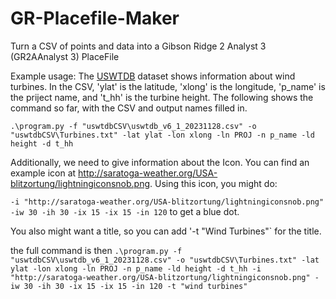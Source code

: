 # GR-Placefile-Maker
Turn a CSV of points and data into a Gibson Ridge 2 Analyst 3 (GR2AAnalyst 3) PlaceFile 


Example usage: 
The [USWTDB](https://eerscmap.usgs.gov/uswtdb/) dataset shows information about wind turbines. In the CSV, 'ylat' is the latitude, 'xlong' is the longitude, 'p_name' is the priject name, and 't_hh' is the turbine height. 
The following shows the command so far, with the CSV and output names filled in.

`.\program.py -f "uswtdbCSV\uswtdb_v6_1_20231128.csv" -o "uswtdbCSV\Turbines.txt" -lat ylat -lon xlong -ln PROJ -n p_name -ld height -d t_hh `

Additionally, we need to give information about the Icon. You can find an example icon at http://saratoga-weather.org/USA-blitzortung/lightningiconsnob.png. Using this icon, you might do:

`-i "http://saratoga-weather.org/USA-blitzortung/lightningiconsnob.png" -iw 30 -ih 30 -ix 15 -ix 15 -in 120`
to get a blue dot. 

You also might want a title, so you can add '-t "Wind Turbines"` for the title. 

the full command is then 
`.\program.py -f "uswtdbCSV\uswtdb_v6_1_20231128.csv" -o "uswtdbCSV\Turbines.txt" -lat ylat -lon xlong -ln PROJ -n p_name -ld height -d t_hh -i "http://saratoga-weather.org/USA-blitzortung/lightningiconsnob.png" -iw 30 -ih 30 -ix 15 -ix 15 -in 120 -t "wind turbines"`
